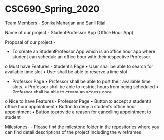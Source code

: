 # CSC690_Spring_2020


Team Members - Sonika Maharjan and Sanil Rijal

Name of our project - StudentProfessor App (Office Hour App)

Proposal of our project -

-    To create an StudentProfessor App which is an office hour app where student can schedule an office hour with their respective Professor.


o    Must have Features
    - Student’s Page
        •    User shall be able to search for available time slot
        •    User shall be able to reserve a time slot
        
   
   - Professor Page
        •    Professor shall be able to post their available time slots.
        •    Professor shall be able to restrict hours from being scheduled
        •    Professor shall be able to create an access code
        
        
o    Nice to have Features
    - Professor Page
        •    Button to accept a student’s office hour appointment
        •    Button to deny a student’s office hour appointment
        •    Button to provide a reason for cancelling appointment to student

Milestones-
    -  Please find the milestone folder in the repositories where you can find detail descriptions of the project including the wireframes




